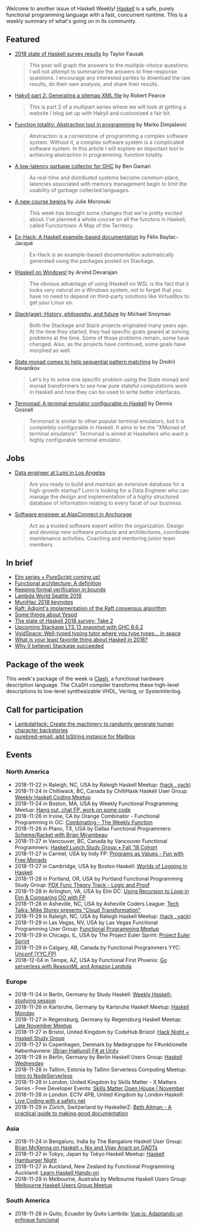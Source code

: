 <!-- 2018-11-22 unpublished -->

Welcome to another issue of Haskell Weekly!
[Haskell](https://www.haskell.org) is a safe, purely functional programming language with a fast, concurrent runtime.
This is a weekly summary of what's going on in its community.

## Featured

-   [2018 state of Haskell survey results](https://taylor.fausak.me/2018/11/18/2018-state-of-haskell-survey-results/) by Taylor Fausak

    > This post will graph the answers to the multiple-choice questions. I will not attempt to summarize the answers to free-response questions. I encourage any interested parties to download the raw results, do their own analysis, and share their results.

-   [Hakyll part 2: Generating a sitemap XML file](https://robertwpearce.com/hakyll-pt-2-generating-a-sitemap-xml-file.html) by Robert Pearce

    > This is part 2 of a multipart series where we will look at getting a website / blog set up with Hakyll and customized a fair bit.

-   [Function totality: Abstraction tool in programming](https://dimjasevic.net/marko/2018/11/20/function-totality-abstraction-tool-in-programming/) by Marko Dimjašević

    > Abstraction is a cornerstone of programming a complex software system. Without it, a complex software system is a complicated software system. In this article I will explore an important tool in achieving abstraction in programming: function totality.

-   [A low-latency garbage collector for GHC](https://bgamari.github.io/posts/2018-11-18-nonmoving-gc-for-ghc.html) by Ben Gamari

    > As real-time and distributed systems become common-place, latencies associated with memory management begin to limit the usability of garbage collected languages.

-   [A new course begins](https://typeclasses.com/news/2018-11-new-course-functortown) by Julie Moronuki

    > This week has brought some changes that we're pretty excited about. I've planned a whole course on all the functors in Haskell, called Functortown: A Map of the Territory.

-   [Ex-Hack: A Haskell example-based documentation](https://alternativebit.fr/posts/haskell/ex-hack-alpha/) by Félix Baylac-Jacqué

    > Ex-Hack is an example-based documentation automatically generated using the packages posted on Stackage.

-   [IHaskell on Windows!](https://blog.ramdoot.in/ihaskell-on-windows-c549e6442262) by Arvind Devarajan

    > The obvious advantage of using IHaskell on WSL is the fact that it looks very natural on a Windows system, not to forget that you have no need to depend on third-party solutions like VirtualBox to get your Linux on.

-   [Stack(age): History, philosophy, and future](https://www.snoyman.com/blog/2018/11/stackage-history-philosophy-future) by Michael Snoyman

    > Both the Stackage and Stack projects originated many years ago. At the time they started, they had specific goals geared at solving problems at the time. Some of those problems remain, some have changed. Also, as the projects have continued, some goals have morphed as well.

-   [State monad comes to help sequential pattern matching](https://kowainik.github.io/posts/2018-11-18-state-pattern-matching) by Dmitrii Kovanikov

    > Let's try to solve one specific problem using the State monad and monad transformers to see how pure stateful computations work in Haskell and how they can be used to write better interfaces.

-   [Termonad: A terminal emulator configurable in Haskell](https://functor.tokyo/blog/2018-11-15-termonad) by Dennis Gosnell

    > Termonad is similar to other popular terminal emulators, but it is completely configurable in Haskell. It aims to be the "XMonad of terminal emulators". Termonad is aimed at Haskellers who want a highly configurable terminal emulator.

## Jobs

-   [Data engineer at Lumi in Los Angeles](https://www.lumi.com/jobs/data-engineer)

    > Are you ready to build and maintain an extensive database for a high-growth startup? Lumi is looking for a Data Engineer who can manage the design and implementation of a highly structured database of information relating to every facet of our business.

-   [Software engineer at AlasConnect in Anchorage](https://alasconnect.com/jobs.html)

    > Act as a trusted software expert within the organization. Design and develop new software products and architectures, coordinate maintenance activities. Coaching and mentoring junior team members.

## In brief

-   [Elm series + PureScript coming up!](https://mmhaskell.com/blog/2018/11/19/elm-series-purescript-coming-up)
-   [Functional architecture: A definition](https://blog.ploeh.dk/2018/11/19/functional-architecture-a-definition/)
-   [Keeping formal verification in bounds](https://doisinkidney.com/posts/2018-11-20-fast-verified-structures.html)
-   [Lambda World Seattle 2018](https://www.youtube.com/playlist?list=PL4yAk3UBuBSo8BMnuUPteqj-AJL26tdAs)
-   [MuniHac 2018 keynotes](https://www.youtube.com/playlist?list=PLxxF72uPfQVQ0jz5faMjPbikBIyy1x0n7)
-   [Raft: Adjoint's implementation of the Raft consensus algorithm](https://github.com/adjoint-io/raft/tree/e66accb71e8f883f922368203ecd56ca725e3d71)
-   [Some things about Yesod](https://siskam.link/2018-11-14-some-things-about-yesod.html)
-   [The state of Haskell 2018 survey: Take 2](https://medium.com/barely-functional/the-state-of-haskell-2018-survey-60155f5c1b14)
-   [Upcoming Stackage LTS 13 snapshot with GHC 8.6.2](https://www.stackage.org/blog/2018/11/upcoming-lts-13-ghc-8-6-2)
-   [VoidSpace: Well-typed typing tutor where you type types... in space](https://github.com/ChrisPenner/void-space/tree/0058a78334921cd3efa425c53e900e173c3e3a5f)
-   [What is your least favorite thing about Haskell in 2018?](https://medium.com/@snoyjerk/least-favorite-thing-about-haskal-ef8f80f30733)
-   [Why (I believe) Stackage succeeded](https://www.snoyman.com/blog/2018/11/why-i-believe-stackage-succeeded)

## Package of the week

This week's package of the week is [Clash](https://clash-lang.org),
a functional hardware description language.
The CλaSH compiler transforms these high-level descriptions to low-level synthesizable VHDL, Verilog, or SystemVerilog.

## Call for participation

-   [LambdaHack: Create the machinery to randomly generate human character backstories](https://github.com/LambdaHack/LambdaHack/issues/153)
-   [purebred-email: add IsString instance for Mailbox](https://github.com/purebred-mua/purebred-email/issues/18)

## Events

### North America

- 2018-11-22 in Raleigh, NC, USA by Raleigh Haskell Meetup: [(hack . yack)](https://www.meetup.com/Raleigh-Haskell-Meetup/events/dlwjgqyxpbdc/)
- 2018-11-24 in Chilliwack, BC, Canada by ChilliHask Haskell User Group: [Weekly Haskell Coding Meetup](https://www.meetup.com/BC-HUG/events/hdqxbqyxpbgc/)
- 2018-11-24 in Boston, MA, USA by Weekly Functional Programming Meetup: [Hang out, chat FP, work on some code](https://www.meetup.com/Weekly-Functional-Programming-Meetup/events/vdlnqpyxpbgc/)
- 2018-11-26 in Irvine, CA by Orange Combinator - Functional Programming In OC: [Combinating - The Weekly Function](https://www.meetup.com/orange-combinator/events/lxvjrpyxpbjc/)
- 2018-11-26 in Plano, TX, USA by Dallas Functional Programmers: [Scheme/Racket with Brian Mirambeau](https://www.meetup.com/Dallas-Functional-Programmers/events/wtpfqpyxpbjc/)
- 2018-11-27 in Vancouver, BC, Canada by Vancouver Functional Programmers: [Haskell Lunch Study Group • Fall '18 Cohort](https://www.meetup.com/Vancouver-Functional-Programmers/events/jdnlhqyxpbkc/)
- 2018-11-27 in Carmel, USA by Indy FP: [Programs as Values - Fun with Free Monads](https://www.meetup.com/Indy-FP/events/256189856/)
- 2018-11-27 in Cambridge, USA by Boston Haskell: [Worlds of Logging in Haskell](https://www.meetup.com/Boston-Haskell/events/256227756/)
- 2018-11-28 in Portland, OR, USA by Portland Functional Programming Study Group: [PDX Func Theory Track - Logic and Proof](https://www.meetup.com/Portland-Functional-Programming-Study-Group/events/mpwwbqyxpblc/)
- 2018-11-28 in Arlington, VA, USA by Elm DC: [Using Recursion to Loop in Elm & Comparing OO with FP](https://www.meetup.com/elm-dc/events/plsggqyxpblc/)
- 2018-11-28 in Asheville, NC, USA by Asheville Coders League: [Tech Talks: Mike Storey presents "Cloud Transformation"](https://www.meetup.com/Asheville-Coders-League/events/255957365/)
- 2018-11-29 in Raleigh, NC, USA by Raleigh Haskell Meetup: [(hack . yack)](https://www.meetup.com/Raleigh-Haskell-Meetup/events/dlwjgqyxpbmc/)
- 2018-11-29 in Las Vegas, NV, USA by Las Vegas Functional Programming User Group: [Functional Programming Meetup](https://www.meetup.com/las-vegas-functional-programming/events/jkznkqyxpbmc/)
- 2018-11-29 in Chicago, IL, USA by The Project Euler Sprint: [Project Euler Sprint](https://www.meetup.com/Project-Euler-Sprint/events/ngwzxmyxpbmc/)
- 2018-11-29 in Calgary, AB, Canada by Functional Programmers YYC: [Unconf (YYC.FP)](https://www.meetup.com/Functional-Programmers-YYC/events/jzwglpyxpblb/)
- 2018-12-04 in Tempe, AZ, USA by Functional First Phoenix: [Go serverless with ReasonML and Amazon Lambda](https://www.meetup.com/Functional-First-Phoenix/events/256220538/)

### Europe

- 2018-11-24 in Berlin, Germany by Study Haskell: [Weekly Haskell-studying session](https://www.meetup.com/Study-Haskell/events/btvcmqyxpbgc/)
- 2018-11-26 in Karlsruhe, Germany by Karlsruhe Haskell Meetup: [Haskell Monday](https://www.meetup.com/Karlsruhe-Haskell-Meetup/events/zdzlkqyxpbjc/)
- 2018-11-27 in Regensburg, Germany by Regensburg Haskell Meetup: [Late November Meetup](https://www.meetup.com/Regensburg-Haskell-Meetup/events/255960872/)
- 2018-11-27 in Bristol, United Kingdom by CodeHub Bristol: [Hack Night + Haskell Study Group](https://www.meetup.com/CodeHub-Bristol/events/gvdwfqyxpbkc/)
- 2018-11-27 in Copenhagen, Denmark by Mødegruppe for F#unktionelle Københavnere: [[Brian Hjøllund] F# at Unity](https://www.meetup.com/MoedegruppeFunktionelleKoebenhavnere/events/rqbcdlyxpbkc/)
- 2018-11-28 in Berlin, Germany by Berlin Haskell Users Group: [Haskell Wednesday](https://www.meetup.com/berlinhug/events/pvpwqpyxpblc/)
- 2018-11-28 in Tallinn, Estonia by Tallinn Serverless Computing Meetup: [Intro to NodeServerless](https://www.meetup.com/Tallinn-Serverless-Computing-Meetup/events/256119792/)
- 2018-11-28 in London, United Kingdom by Skills Matter - X Matters Series - Free Developer Events: [Skills Matter Open House | November](https://www.meetup.com/skillsmatter/events/255475458/)
- 2018-11-28 in London. EC1V 4PB, United Kingdom by London Haskell: [Live Coding with a safety net](https://www.meetup.com/London-Haskell/events/256066832/)
- 2018-11-29 in Zürich, Switzerland by HaskellerZ: [Beth Aitman - A practical guide to making good documentation](https://www.meetup.com/HaskellerZ/events/256301621/)

### Asia

- 2018-11-24 in Bengaluru, India by The Bangalore Haskell User Group: [Brian McKenna on Haskell + Nix and Vijay Anant on GADTs](https://www.meetup.com/The-Bangalore-Haskell-User-Group/events/256566003/)
- 2018-11-27 in Tokyo, Japan by Tokyo Haskell Meetup: [Haskell Hamburger Night](https://www.meetup.com/Tokyo-Haskell-Meetup/events/256539620/)
- 2018-11-27 in Auckland, New Zealand by Functional Programming Auckland: [Learn Haskell Hands-on](https://www.meetup.com/Functional-Programming-Auckland/events/256530397/)
- 2018-11-29 in Melbourne, Australia by Melbourne Haskell Users Group: [Melbourne Haskell Users Group Meetup](https://www.meetup.com/Melbourne-Haskell-Users-Group/events/qfptslyxpbmc/)

### South America

- 2018-11-28 in Quito, Ecuador by Quito Lambda: [Vue.js: Adaptando un enfoque funcional](https://www.meetup.com/Quito-Lambda-Meetup/events/mscxlpyxpblc/)
